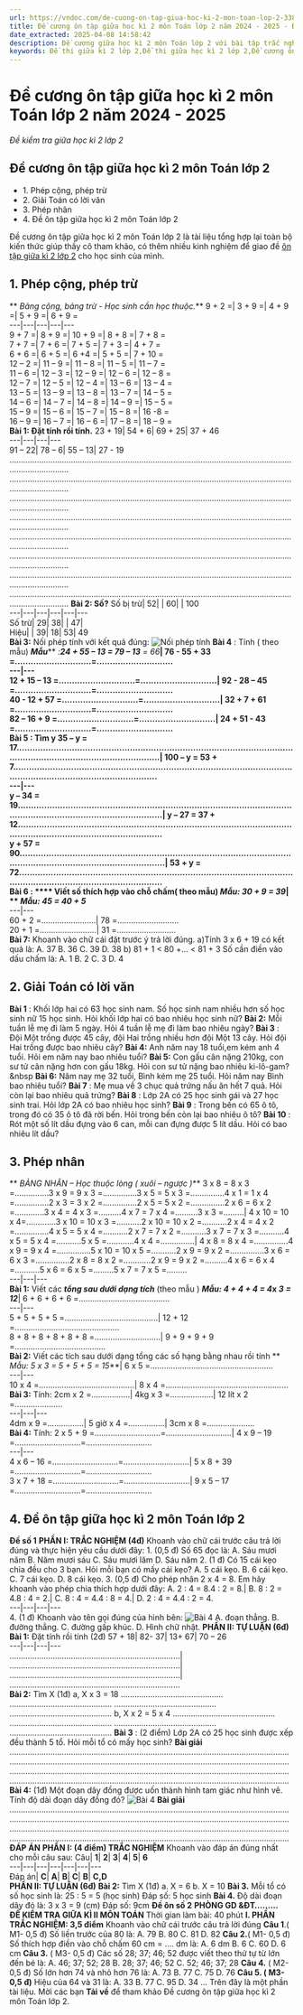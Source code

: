 ```yaml
---
url: https://vndoc.com/de-cuong-on-tap-giua-hoc-ki-2-mon-toan-lop-2-338637
title: Đề cương ôn tập giữa học kì 2 môn Toán lớp 2 năm 2024 - 2025 - Đề kiểm tra giữa học kì 2 lớp 2 - VnDoc.com
date_extracted: 2025-04-08 14:58:42
description: Đề cương giữa học kì 2 môn Toán lớp 2 với bài tập trắc nghiệm, tự luận đa dạng giúp học sinh nắm vững kiến thức cần ôn tập để đạt điểm cao trong bài thi Toán lớp 2 học kì 2.
keywords: Đề thi giữa kì 2 lớp 2,Đề thi giữa học kì 2 lớp 2,Đề cương ôn tập giữa học kì 2 môn Toán lớp 2,Đề cương ôn tập môn Toán,Đề cương môn Toán lớp 2,Môn Toán lớp 2,Ôn thi giữa học kì 2 môn Toán lớp 2,Ôn thi giữa kì 2,Đề cương ôn tập giữa kì 2,Đề cương ôn tập giữa học kì 2 lớp 2,Đề cương ôn thi giữa học kì 2 lớp 2
---
```


# Đề cương ôn tập giữa học kì 2 môn Toán lớp 2 năm 2024 - 2025
 _Đề kiểm tra giữa học kì 2 lớp 2_
## Đề cương ôn tập giữa học kì 2 môn Toán lớp 2
  * 1\. Phép cộng, phép trừ
  * 2\. Giải Toán có lời văn
  * 3\. Phép nhân
  * 4\. Đề ôn tập giữa học kì 2 môn Toán lớp 2

Đề cương ôn tập giữa học kì 2 môn Toán lớp 2 là tài liệu tổng hợp lại toàn bộ kiến thức giúp thầy cô tham khảo, có thêm nhiều kinh nghiệm để giao đề [ôn tập giữa kì 2 lớp 2](<https://vndoc.com/de-thi-giua-ki-2-lop2>) cho học sinh của mình.
## **1\. Phép cộng, phép trừ**
** _Bảng cộng, bảng trừ - Học sinh cần học thuộc._**
9 + 2 =| 3 + 9 =| 4 + 9 =| 5 + 9 =| 6 + 9 =  
---|---|---|---|---  
9 + 7 =| 8 + 9 =| 10 + 9 =| 8 + 8 =| 7 + 8 =  
7 + 7 =| 7 + 6 =| 7 + 5 =| 7 + 3 =| 4 + 7 =  
6 + 6 =| 6 + 5 =| 6 +4 =| 5 + 5 =| 7 + 10 =  
12 – 2 =| 11 – 9 =| 11 – 8 =| 11 – 5 =| 11 – 7 =  
11 – 6 =| 12 – 3 =| 12 – 9 =| 12 – 6 =| 12 – 8 =  
12 – 7 =| 12 – 5 =| 12 – 4 =| 13 – 6 =| 13 – 4 =  
13 – 5 =| 13 – 9 =| 13 – 8 =| 13 – 7 =| 14 – 5 =  
14 – 6 =| 14 – 7 =| 14 – 8 =| 14 – 9 =| 15 – 5 =  
15 – 9 =| 15 – 6 =| 15 – 7 =| 15 – 8 =| 16 -8 =  
16 – 9 =| 16 – 7 =| 16 – 6 =| 17 – 8 =| 18 – 9 =  
**Bài 1: Đặt tính rồi tính.**
23 + 19| 54 + 6| 69 + 25| 37 + 46  
---|---|---|---  
91 – 22| 78 – 6| 55 – 13| 27 - 19  
......................................................................................................................................................
......................................................................................................................................................
......................................................................................................................................................
......................................................................................................................................................
......................................................................................................................................................
......................................................................................................................................................
......................................................................................................................................................
......................................................................................................................................................
**Bài 2: Số?**
Số bị trừ| 52| | 60| | 100  
---|---|---|---|---|---  
Số trừ| 29| 38| | 47|   
Hiệu| | 39| 18| 53| 49  
**Bài 3:** Nối phép tính với kết quả đúng:
![Nối phép tính](https://i.vdoc.vn/data/image/2025/03/17/Toan-2-1.jpg)
**Bài 4** : Tính \( theo mẫu\)
**_Mẫu_**** _:_****_24 + 55 – 13 = 79 – 13_**** _= 66_**|  76 - 55 + 33 =.............................=.............................  
---|---  
12 + 15 – 13 =.............................=.............................| 92 - 28 – 45 =.............................=.............................  
40 - 12 + 57 =.............................=.............................| 32 + 7 + 61 =.............................=.............................  
82 – 16 + 9 =.............................=.............................| 24 + 51 - 43 =.............................=.............................  
**Bài 5** : Tìm y
35 – y = 17..................................................................................................................................................................| 100 – y = 53 + 7..................................................................................................................................................................  
---|---  
y – 34 = 19..................................................................................................................................................................| y – 27 = 37 + 12..................................................................................................................................................................  
y + 57 = 90..................................................................................................................................................................| 53 + y = 72..................................................................................................................................................................  
**Bài 6** : **** Viết số thích hợp vào chỗ chấm\( theo mẫu\)
**_Mẫu: 30 + 9 = 39_**| ** _Mẫu: 45 = 40 + 5_**  
---|---  
60 + 2 =........................| 78 =...........................  
20 + 1 =.........................| 31 =..........................  
**Bài 7:** Khoanh vào chữ cái đặt trước ý trả lời đúng.
a\)Tính 3 x 6 + 19 có kết quả là:
A. 37
B. 36
C. 39
D. 38
b\) 81 + 1 < 80 +... < 81 + 3 Số cần điền vào dấu chấm là:
A. 1
B. 2
C. 3
D. 4
## **2\. Giải Toán có lời văn**
**Bài 1** : Khối lớp hai có 63 học sinh nam. Số học sinh nam nhiều hơn số học sinh nữ 15 học sinh. Hỏi khối lớp hai có bao nhiêu học sinh nữ?
**Bài 2:** Mỗi tuần lễ mẹ đi làm 5 ngày. Hỏi 4 tuần lễ mẹ đi làm bao nhiêu ngày?
**Bài 3** : Đội Một trồng được 45 cây, đội Hai trồng nhiều hơn đội Một 13 cây. Hỏi đội Hai trồng được bao nhiêu cây?
**Bài 4:** Anh năm nay 18 tuổi,em kém anh 4 tuổi. Hỏi em năm nay bao nhiêu tuổi?
**Bài 5:** Con gấu cân nặng 210kg, con sư tử cân nặng hơn con gấu 18kg. Hỏi con sư tử nặng bao nhiêu ki-lô-gam?&nbsp
**Bài 6:** Năm nay mẹ 32 tuổi, Bình kém mẹ 25 tuổi. Hỏi năm nay Bình bao nhiêu tuổi?
**Bài 7** : Mẹ mua về 3 chục quả trứng nấu ăn hết 7 quả. Hỏi còn lại bao nhiêu quả trứng?
**Bài 8** : Lớp 2A có 25 học sinh gái và 27 học sinh trai. Hỏi lớp 2A có bao nhiêu học sinh?
**Bài 9** : Trong bến có 65 ô tô, trong đó có 35 ô tô đã rời bến. Hỏi trong bến còn lại bao nhiêu ô tô?
**Bài 10** : Rót một số lít dầu đựng vào 6 can, mỗi can đựng được 5 lít dầu. Hỏi có bao nhiêu lít dầu?
## **3\. Phép nhân**
** _BẢNG NHÂN – Học thuộc lòng \( xuôi – ngược \)_**
3 x 8 = 8 x 3 =...............3 x 9 = 9 x 3 =...............3 x 5 = 5 x 3 =...............4 x 1 = 1 x 4 =...............2 x 3 = 3 x 2 =...............2 x 5 = 5 x 2 =...............2 x 6 = 6 x 2 =.............3 x 4 = 4 x 3 =..........4 x 7 = 7 x 4 =..........3 x 3 =.........| 4 x 10 = 10 x 4=.............3 x 10 = 10 x 3 =...........2 x 10 = 10 x 2 =...........2 x 4 = 4 x 2 =...............4 x 5 = 5 x 4 =...........2 x 7 = 7 x 2 =...........3 x 7 = 7 x 3 =...........4 x 5 = 5 x 4 =...........5 x 5 =............4 x 4 =...............| 4 x 8 = 8 x 4 =...............4 x 9 = 9 x 4 =...............5 x 10 = 10 x 5 =...........2 x 9 = 9 x 2 =...............3 x 6 = 6 x 3 =...............2 x 8 = 8 x 2 =............2 x 9 = 9 x 2 =..........4 x 6 = 6 x 4 =...........5 x 6 = 6 x 5 =.........5 x 7 = 7 x 5 =.........  
---|---|---  
**Bài 1:** Viết các **_tổng sau dưới dạng tích_** \(theo mẫu \)
**_Mẫu: 4 + 4 + 4 = 4_****x**** _3 = 12_**|  6 + 6 + 6 + 6 =........................................  
---|---  
5 + 5 + 5 + 5 =.........................................| 12 + 12 =..............................................  
8 + 8 + 8 + 8 + 8 + 8 =.............................| 9 + 9 + 9 + 9 =........................................  
**Bài 2:** Viết các tích sau dưới dạng tổng các số hạng bằng nhau rồi tính
** _Mẫu: 5 x 3 = 5 + 5 + 5 = 15_**|  6 x 5 =......................................................  
---|---  
10 x 4 =..........................................| 8 x 4 =......................................................  
**Bài 3:** Tính:
2cm x 2 =.................| 4kg x 3 =...................| 12 lít x 2 =.....................  
---|---|---  
4dm x 9 =................| 5 giờ x 4 =................| 3cm x 8 =.....................  
**Bài 4:** Tính:
2 x 5 + 9 =.............................=.............................| 4 x 9 – 19 =.............................=.............................  
---|---  
4 x 6 – 16 =.............................=.............................| 5 x 8 + 39 =.............................=.............................  
3 x 7 + 18 =.............................=.............................| 9 x 5 – 17 =.............................=.............................  
## 4\. Đề ôn tập giữa học kì 2 môn Toán lớp 2
**Đề số 1**
**PHẦN I: TRẮC NGHIỆM \(4đ\)**
Khoanh vào chữ cái trước câu trả lời đúng và thực hiện yêu cầu dưới đây:
1\. \(0,5 đ\) Số 65 đọc là:
A. Sáu mươi năm
B. Năm mươi sáu
C. Sáu mươi lăm
D. Sáu năm
2\. \(1 đ\) Có 15 cái kẹo chia đều cho 3 bạn. Hỏi mỗi bạn có mấy cái kẹo?
A. 5 cái kẹo.
B. 6 cái kẹo.
C. 7 cái kẹo.
D. 8 cái kẹo.
3\. \(0,5 đ\) Cho phép nhân 2 x 4 = 8. Em hãy khoanh vào phép chia thích hợp dưới đây:
A. 2 : 4 = 8.4 : 2 = 8.| B. 8 : 2 = 4.8 : 4 = 2.| C. 8 : 4 = 4.4 : 8 = 4.| D. 2 : 4 = 4.4 : 2 = 4.  
---|---|---|---  
4\. \(1 đ\) Khoanh vào tên gọi đúng của hình bên:
![Bài 4](https://i.vdoc.vn/data/image/2025/03/17/Toan-2-2.jpg)
A. đoạn thẳng.
B. đường thẳng.
C. đường gấp khúc.
D. Hình chữ nhật.
**PHẦN II: TỰ LUẬN \(6đ\)**
**Bài 1:** Đặt tính rồi tính \(2đ\)
57 + 18| 82- 37| 13+ 67| 70 – 26  
---|---|---|---  
…......................…......................…......................| …......................…......................…......................| …......................…......................…......................| …......................…......................…......................  
**Bài 2:** Tìm X \(1đ\)
a, X x 3 = 18
………………………………………
………………………………………
………………………………………
………………………………………
b, X x 2 = 5 x 4
………………………………………
………………………………………
………………………………………
………………………………………
**Bài 3** : \(2 điểm\) Lớp 2A có 25 học sinh được xếp đều thành 5 tổ. Hỏi mỗi tổ có mấy học sinh?
**Bài giải**
……………………………………………………………………………………………………………
……………………………………………………………………………………………………………
……………………………………………………………………………………………………………
……………………………………………………………………………………………………………
**Bài 4:** \(1đ\) Một đoạn dây đồng được uốn thành hình tam giác như hình vẽ. Tính độ dài đoạn dây đồng đó?
![Bài 4](https://i.vdoc.vn/data/image/2025/03/17/Toan-2-3.jpg)
**Bài giải**
……………………………………………………………………………………………………………
……………………………………………………………………………………………………………
……………………………………………………………………………………………………………
……………………………………………………………………………………………………………
**ĐÁP ÁN**
**PHẦN I: \(4 điểm\) TRẮC NGHIỆM**
Khoanh vào đáp án đúng nhất cho mỗi câu sau:
Câu| **1**| **2**| **3**| **4**| **5**| **6**  
---|---|---|---|---|---|---  
Đáp án| **C**| **A**| **B**| **C**| **B**| **C,D**  
**PHẦN II: TỰ LUẬN \(6đ\)**
**Bài 2:** Tìm X \(1đ\)
a. X = 6 b. X = 10
**Bài 3.**
Mỗi tổ có số học sinh là: 25 : 5 = 5 \(học sinh\)
Đáp số: 5 học sinh
**Bài 4.**
Độ dài đoạn dây đó là: 3 x 3 = 9 \(cm\)
Đáp số: 9cm
**Đề ôn số 2**
**PHÒNG GD &ĐT………**  
**ĐỀ KIỂM TRA GIỮA KÌ II MÔN TOÁN**
Thời gian làm bài: 40 phút
**I. PHẦN TRẮC NGHIỆM: 3,5 điểm**
Khoanh vào chữ cái trước câu trả lời đúng
**Câu 1**.\( M1- 0,5 đ\) Số liền trước của 80 là:
A. 79
B. 80
C. 81
D. 82
**Câu 2.**\( M1- 0,5 đ\) Số thích hợp điền vào chỗ chấm 60 cm = …. dm là:
A. 6 dm
B. 6
C. 60
D. 6 cm
**Câu 3.** \( M3- 0,5 đ\) Các số 28; 37; 46; 52 được viết theo thứ tự từ lớn đến bé là:
A. 46; 37; 52; 28
B. 28; 37; 46; 52
C. 52; 46; 37; 28
**Câu 4.** \( M2- 0,5 đ\) Số lớn hơn 74 và nhỏ hơn 76 là:
A. 73
B. 77
C. 75
D. 76
**Câu 5. \( M3- 0,5 đ\)** Hiệu của 64 và 31 là:
A. 33
B. 77
C. 95
D. 34
...
Trên đây là một phần tài liệu.
Mời các bạn **Tải về** để tham khảo Đề cương ôn tập giữa học kì 2 môn Toán lớp 2.
